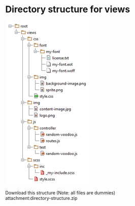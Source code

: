 <!--
parent:
    title: Documentation_for_core_components
author:
    - 'Dieter Raber'
created_at: '2014-01-15 09:37:08'
updated_at: '2014-01-15 09:37:08'
tags:
    - 'Documentation for core components'
-->

Directory structure for views
=============================

![](../resources/directory-structure.png)

Download this structure (Note: all files are dummies)\
attachment:directory-structure.zip

